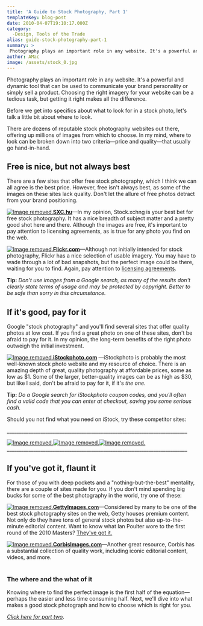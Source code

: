 ```yaml
---
title: 'A Guide to Stock Photography, Part 1'
templateKey: blog-post
date: 2010-04-07T19:10:17.000Z
category: 
  -Design, Tools of the Trade
alias: guide-stock-photography-part-1
summary: > 
 Photography plays an important role in any website. It's a powerful and dynamic tool that can be used to communicate your brand personality or simply sell a product. Choosing the right imagery for your website can be a tedious task, but getting it right makes all the difference.  Before we get into specifics about what to look for in a stock photo, let's talk a little bit about where to look.
author: AMac
image: /assets/stock_0.jpg
---
```


Photography plays an important role in any website. It's a powerful and dynamic tool that can be used to communicate your brand personality or simply sell a product. Choosing the right imagery for your website can be a tedious task, but getting it right makes all the difference.

Before we get into specifics about what to look for in a stock photo, let's talk a little bit about where to look.

There are dozens of reputable stock photography websites out there, offering up millions of images from which to choose. In my mind, where to look can be broken down into two criteria—price and quality—that usually go hand-in-hand.

Free is nice, but not always best
---------------------------------

There are a few sites that offer free stock photography, which I think we can all agree is the best price. However, free isn't always best, as some of the images on these sites lack quality. Don't let the allure of free photos detract from your brand positioning.

[![Image removed.](/core/misc/icons/e32700/error.svg "This image has been removed. For security reasons, only images from the local domain are allowed.")](http://www.sxc.hu/)[**SXC.hu**](http://www.sxc.hu/)—In my opinion, Stock.xchng is your best bet for free stock photography. It has a nice breadth of subject matter and a pretty good shot here and there. Although the images are free, it's important to pay attention to licensing agreements, as is true for any photo you find on the web.

[![Image removed.](/core/misc/icons/e32700/error.svg "This image has been removed. For security reasons, only images from the local domain are allowed.")](http://www.flickr.com/)[**Flickr.com**](http://www.flickr.com/)—Although not initially intended for stock photography, Flickr has a nice selection of usable imagery. You may have to wade through a lot of bad snapshots, but the perfect image could be there, waiting for you to find. Again, pay attention to [licensing agreements](http://www.flickr.com/creativecommons/).

**Tip:** _Don't use images from a Google search, as many of the results don't clearly state terms of usage and may be protected by copyright. Better to be safe than sorry in this circumstance._

If it's good, pay for it
------------------------

Google "stock photography" and you'll find several sites that offer quality photos at low cost. If you find a great photo on one of these sites, don't be afraid to pay for it. In my opinion, the long-term benefits of the right photo outweigh the initial investment.

[![Image removed.](/core/misc/icons/e32700/error.svg "This image has been removed. For security reasons, only images from the local domain are allowed.")](http://www.istockphoto.com/index.php)[**iStockphoto.com**](http://www.istockphoto.com/index.php) —iStockphoto is probably the most well-known stock photo website and my resource of choice. There is an amazing depth of great, quality photography at affordable prices, some as low as $1. Some of the larger, better-quality images can be as high as $30, but like I said, don't be afraid to pay for it, if it's _the one_.

**Tip:** _Do a Google search for iStockphoto coupon codes, and you'll often find a valid code that you can enter at checkout, saving you some serious cash._

Should you not find what you need on iStock, try these competitor sites:

\_\_\_\_\_\_\_\_\_\_\_\_\_\_\_\_\_\_\_\_\_\_\_\_\_\_\_\_\_\_\_\_\_\_\_\_\_\_\_\_\_\_\_\_\_\_\_\_\_\_\_\_\_\_\_\_\_\_\_\_\_\_\_\_\_\_\_\_\_\_\_\_\_\_\_

[![Image removed.](/core/misc/icons/e32700/error.svg "This image has been removed. For security reasons, only images from the local domain are allowed.")](http://www.fotolia.com/)[![Image removed.](/core/misc/icons/e32700/error.svg "This image has been removed. For security reasons, only images from the local domain are allowed.")](http://www.shutterstock.com/)[![Image removed.](/core/misc/icons/e32700/error.svg "This image has been removed. For security reasons, only images from the local domain are allowed.")](http://www.veer.com/)\_\_\_\_\_\_\_\_\_\_\_\_\_\_\_\_\_\_\_\_\_\_\_\_\_\_\_\_\_\_\_\_\_\_\_\_\_\_\_\_\_\_\_\_\_\_\_\_\_\_\_\_\_\_\_\_\_\_\_\_\_\_\_\_\_\_\_\_\_\_\_\_\_\_\_

If you've got it, flaunt it
---------------------------

For those of you with deep pockets and a "nothing-but-the-best" mentality, there are a couple of sites made for you. If you don't mind spending big bucks for some of the best photography in the world, try one of these:

[![Image removed.](/core/misc/icons/e32700/error.svg "This image has been removed. For security reasons, only images from the local domain are allowed.")](http://www.gettyimages.com/)[**GettyImages.com**](http://www.gettyimages.com/)—Considered by many to be one of the best stock photography sites on the web, Getty houses premium content. Not only do they have tons of general stock photos but also up-to-the-minute editorial content. Want to know what Ian Poulter wore to the first round of the 2010 Masters? [They've got it.](http://www.gettyimages.com/detail/98330150/Getty-Images-Sport)

[![Image removed.](/core/misc/icons/e32700/error.svg "This image has been removed. For security reasons, only images from the local domain are allowed.")](http://www.corbisimages.com/)[**CorbisImages.com**](http://www.corbisimages.com/)—Another great resource, Corbis has a substantial collection of quality work, including iconic editorial content, videos, and more.  
 

### The where and the what of it

Knowing where to find the perfect image is the first half of the equation—perhaps the easier and less time consuming half. Next, we'll dive into what makes a good stock photograph and how to choose which is right for you.

[_Click here for part two_](/insights/guide-stock-photography-part-2).